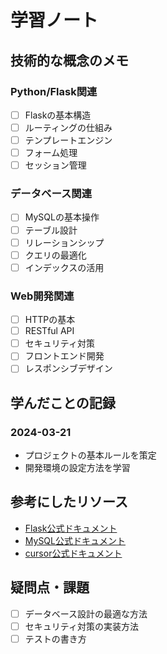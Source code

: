# 学習ノート

## 技術的な概念のメモ

### Python/Flask関連
- [ ] Flaskの基本構造
- [ ] ルーティングの仕組み
- [ ] テンプレートエンジン
- [ ] フォーム処理
- [ ] セッション管理

### データベース関連
- [ ] MySQLの基本操作
- [ ] テーブル設計
- [ ] リレーションシップ
- [ ] クエリの最適化
- [ ] インデックスの活用

### Web開発関連
- [ ] HTTPの基本
- [ ] RESTful API
- [ ] セキュリティ対策
- [ ] フロントエンド開発
- [ ] レスポンシブデザイン

## 学んだことの記録

### 2024-03-21
- プロジェクトの基本ルールを策定
- 開発環境の設定方法を学習

## 参考にしたリソース
- [Flask公式ドキュメント](https://flask.palletsprojects.com/)
- [MySQL公式ドキュメント](https://dev.mysql.com/doc/)
- [cursor公式ドキュメント](https://cursor.sh/docs)

## 疑問点・課題
- [ ] データベース設計の最適な方法
- [ ] セキュリティ対策の実装方法
- [ ] テストの書き方 